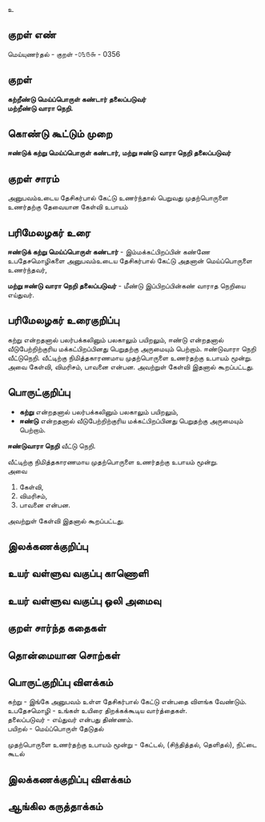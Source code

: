 உ

## குறள் எண் 

மெய்யுணர்தல் - குறள் -௦௩௫௬ - 0356  

## குறள் 

**கற்றீண்டு மெய்ப்பொருள் கண்டார் தலைப்படுவர்  
மற்றீண்டு வாரா நெறி.**  

## கொண்டு கூட்டும் முறை

**ஈண்டுக் கற்று மெய்ப்பொருள் கண்டார், மற்று ஈண்டு வாரா நெறி தலைப்படுவர்**

## குறள் சாரம் 

அனுபவம்உடைய தேசிகர்பால் கேட்டு உணர்ந்தால் பெறுவது முதற்பொருளை உணர்தற்கு தேவையான கேள்வி உபாயம்  

## பரிமேலழகர் உரை

**ஈண்டுக் கற்று மெய்ப்பொருள் கண்டார்** - இம்மக்கட்பிறப்பின் கண்ணே உபதேசமொழிகளை அனுபவம்உடைய தேசிகர்பால் கேட்டு அதனான் மெய்ப்பொருளை உணர்ந்தவர்,  

**மற்று ஈண்டு வாரா நெறி தலைப்படுவர்** - மீண்டு இப்பிறப்பின்கண் வாராத நெறியை எய்துவர்.

## பரிமேலழகர் உரைகுறிப்பு   

கற்று என்றதனால் பலர்பக்கலினும் பலகாலும் பயிறலும், ஈண்டு என்றதனால் வீடுபேற்றிற்குரிய மக்கட்பிறப்பினது பெறுதற்கு அருமையும் பெற்றாம். ஈண்டுவாரா நெறி வீட்டுநெறி. வீட்டிற்கு நிமித்தகாரணமாய முதற்பொருளை உணர்தற்கு உபாயம் மூன்று. அவை கேள்வி, விமரிசம், பாவனை என்பன. அவற்றுள் கேள்வி இதனால் கூறப்பட்டது.    

## பொருட்குறிப்பு 

* **கற்று** என்றதனால் பலர்பக்கலினும் பலகாலும் பயிறலும்,   
* **ஈண்டு** என்றதனால் வீடுபேற்றிற்குரிய மக்கட்பிறப்பினது பெறுதற்கு அருமையும் பெற்றாம். 

**ஈண்டுவாரா நெறி** வீட்டு நெறி.   

வீட்டிற்கு நிமித்தகாரணமாய முதற்பொருளை உணர்தற்கு உபாயம் மூன்று.  
அவை  
1. கேள்வி,  
2. விமரிசம்,  
3. பாவனை என்பன.  

அவற்றுள் கேள்வி இதனால் கூறப்பட்டது.    

## இலக்கணக்குறிப்பு  


## உயர் வள்ளுவ வகுப்பு காணொளி


## உயர் வள்ளுவ வகுப்பு ஒலி அமைவு 

 
## குறள் சார்ந்த கதைகள் 


## தொன்மையான சொற்கள்


## பொருட்குறிப்பு விளக்கம்

கற்று - இங்கே அனுபவம் உள்ள தேசிகர்பால் கேட்டு என்பதை விளங்க வேண்டும்.    
உபதேசமொழி - உங்கள் உயிரை திறக்கக்கூடிய வார்த்தைகள்.  
தலைப்படுவர் - எய்துவர் என்பது திண்ணம்.  
பயிறல் - மெய்ப்பொருள் தேடுதல்   

முதற்பொருளை உணர்தற்கு உபாயம் மூன்று - கேட்டல், (சிந்தித்தல், தெளிதல்), நிட்டை கூடல்   

## இலக்கணக்குறிப்பு விளக்கம்


## ஆங்கில கருத்தாக்கம் 



